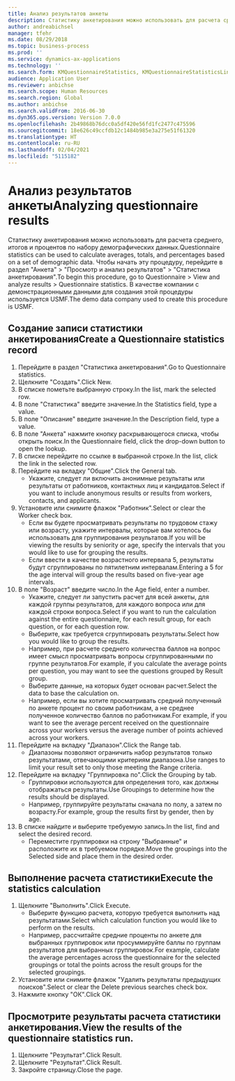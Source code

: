 ```yaml
---
title: Анализ результатов анкеты
description: Статистику анкетирования можно использовать для расчета среднего, итогов и процентов по набору демографических данных.
author: andreabichsel
manager: tfehr
ms.date: 08/29/2018
ms.topic: business-process
ms.prod: ''
ms.service: dynamics-ax-applications
ms.technology: ''
ms.search.form: KMQuestionnaireStatistics, KMQuestionnaireStatisticsLine, HcmLearningWorkspace
audience: Application User
ms.reviewer: anbichse
ms.search.scope: Human Resources
ms.search.region: Global
ms.author: anbichse
ms.search.validFrom: 2016-06-30
ms.dyn365.ops.version: Version 7.0.0
ms.openlocfilehash: 2b49868b76dcc0a5df420e56fd1fc2477c475596
ms.sourcegitcommit: 18e626c49ccfdb12c1484b985e3a275e51f61320
ms.translationtype: HT
ms.contentlocale: ru-RU
ms.lasthandoff: 02/04/2021
ms.locfileid: "5115182"
---
```

# <a name="analyzing-questionnaire-results"></a><span data-ttu-id="cfed1-103">Анализ результатов анкеты</span><span class="sxs-lookup"><span data-stu-id="cfed1-103">Analyzing questionnaire results</span></span>



<span data-ttu-id="cfed1-104">Статистику анкетирования можно использовать для расчета среднего, итогов и процентов по набору демографических данных.</span><span class="sxs-lookup"><span data-stu-id="cfed1-104">Questionnaire statistics can be used to calculate averages, totals, and percentages based on a set of demographic data.</span></span> <span data-ttu-id="cfed1-105">Чтобы начать эту процедуру, перейдите в раздел "Анкета" > "Просмотр и анализ результатов" > "Статистика анкетирования".</span><span class="sxs-lookup"><span data-stu-id="cfed1-105">To begin this procedure, go to Questionnaire > View and analyze results > Questionnaire statistics.</span></span> <span data-ttu-id="cfed1-106">В качестве компании с демонстрационными данными для создания этой процедуры используется USMF.</span><span class="sxs-lookup"><span data-stu-id="cfed1-106">The demo data company used to create this procedure is USMF.</span></span>


## <a name="create-a-questionnaire-statistics-record"></a><span data-ttu-id="cfed1-107">Создание записи статистики анкетирования</span><span class="sxs-lookup"><span data-stu-id="cfed1-107">Create a Questionnaire statistics record</span></span>
1. <span data-ttu-id="cfed1-108">Перейдите в раздел "Статистика анкетирования".</span><span class="sxs-lookup"><span data-stu-id="cfed1-108">Go to Questionnaire statistics.</span></span>
2. <span data-ttu-id="cfed1-109">Щелкните "Создать".</span><span class="sxs-lookup"><span data-stu-id="cfed1-109">Click New.</span></span>
3. <span data-ttu-id="cfed1-110">В списке пометьте выбранную строку.</span><span class="sxs-lookup"><span data-stu-id="cfed1-110">In the list, mark the selected row.</span></span>
4. <span data-ttu-id="cfed1-111">В поле "Статистика" введите значение.</span><span class="sxs-lookup"><span data-stu-id="cfed1-111">In the Statistics field, type a value.</span></span>
5. <span data-ttu-id="cfed1-112">В поле "Описание" введите значение.</span><span class="sxs-lookup"><span data-stu-id="cfed1-112">In the Description field, type a value.</span></span>
6. <span data-ttu-id="cfed1-113">В поле "Анкета" нажмите кнопку раскрывающегося списка, чтобы открыть поиск.</span><span class="sxs-lookup"><span data-stu-id="cfed1-113">In the Questionnaire field, click the drop-down button to open the lookup.</span></span>
7. <span data-ttu-id="cfed1-114">В списке перейдите по ссылке в выбранной строке.</span><span class="sxs-lookup"><span data-stu-id="cfed1-114">In the list, click the link in the selected row.</span></span>
8. <span data-ttu-id="cfed1-115">Перейдите на вкладку "Общие".</span><span class="sxs-lookup"><span data-stu-id="cfed1-115">Click the General tab.</span></span>
    * <span data-ttu-id="cfed1-116">Укажите, следует ли включить анонимные результаты или результаты от работников, контактных лиц и кандидатов.</span><span class="sxs-lookup"><span data-stu-id="cfed1-116">Select if you want to include anonymous results or results from workers, contacts, and applicants.</span></span>  
9. <span data-ttu-id="cfed1-117">Установите или снимите флажок "Работник".</span><span class="sxs-lookup"><span data-stu-id="cfed1-117">Select or clear the Worker check box.</span></span>
    * <span data-ttu-id="cfed1-118">Если вы будете просматривать результаты по трудовом стажу или возрасту, укажите интервалы, которые вам хотелось бы использовать для группирования результатов.</span><span class="sxs-lookup"><span data-stu-id="cfed1-118">If you will be viewing the results by seniority or age, specify the intervals that you would like to use for grouping the results.</span></span>  
    * <span data-ttu-id="cfed1-119">Если ввести в качестве возрастного интервала 5, результаты будут сгруппированы по пятилетним интервалам.</span><span class="sxs-lookup"><span data-stu-id="cfed1-119">Entering a 5 for the age interval will group the results based on five-year age intervals.</span></span>  
10. <span data-ttu-id="cfed1-120">В поле "Возраст" введите число.</span><span class="sxs-lookup"><span data-stu-id="cfed1-120">In the Age field, enter a number.</span></span>
    * <span data-ttu-id="cfed1-121">Укажите, следует ли запустить расчет для всей анкеты, для каждой группы результатов, для каждого вопроса или для каждой строки вопроса.</span><span class="sxs-lookup"><span data-stu-id="cfed1-121">Select if you want to run the calculation against the entire questionnaire, for each result group, for each question, or for each question row.</span></span>  
    * <span data-ttu-id="cfed1-122">Выберите, как требуется сгруппировать результаты.</span><span class="sxs-lookup"><span data-stu-id="cfed1-122">Select how you would like to group the results.</span></span>  
    * <span data-ttu-id="cfed1-123">Например, при расчете среднего количества баллов на вопрос имеет смысл просматривать вопросы сгруппированными по группе результатов.</span><span class="sxs-lookup"><span data-stu-id="cfed1-123">For example, if you calculate the average points per question, you may want to see the questions grouped by Result group.</span></span>  
    * <span data-ttu-id="cfed1-124">Выберите данные, на которых будет основан расчет.</span><span class="sxs-lookup"><span data-stu-id="cfed1-124">Select the data to base the calculation on.</span></span>  
    * <span data-ttu-id="cfed1-125">Например, если вы хотите просматривать средний полученный по анкете процент по своим работникам, а не среднее полученное количество баллов по работникам.</span><span class="sxs-lookup"><span data-stu-id="cfed1-125">For example, if you want to see the average percent received on the questionnaire across your workers versus the average number of points achieved across your workers.</span></span>  
11. <span data-ttu-id="cfed1-126">Перейдите на вкладку "Диапазон".</span><span class="sxs-lookup"><span data-stu-id="cfed1-126">Click the Range tab.</span></span>
    * <span data-ttu-id="cfed1-127">Диапазоны позволяют ограничить набор результатов только результатами, отвечающими критериям диапазона.</span><span class="sxs-lookup"><span data-stu-id="cfed1-127">Use ranges to limit your result set to only those meeting the Range criteria.</span></span>  
12. <span data-ttu-id="cfed1-128">Перейдите на вкладку "Группировка по".</span><span class="sxs-lookup"><span data-stu-id="cfed1-128">Click the Grouping by tab.</span></span>
    * <span data-ttu-id="cfed1-129">Группировки используются для определения того, как должны отображаться результаты.</span><span class="sxs-lookup"><span data-stu-id="cfed1-129">Use Groupings to determine how the results should be displayed.</span></span>  
    * <span data-ttu-id="cfed1-130">Например, группируйте результаты сначала по полу, а затем по возрасту.</span><span class="sxs-lookup"><span data-stu-id="cfed1-130">For example, group the results first by gender, then by age.</span></span>  
13. <span data-ttu-id="cfed1-131">В списке найдите и выберите требуемую запись.</span><span class="sxs-lookup"><span data-stu-id="cfed1-131">In the list, find and select the desired record.</span></span>
    * <span data-ttu-id="cfed1-132">Переместите группировки на строну "Выбранные" и расположите их в требуемом порядке.</span><span class="sxs-lookup"><span data-stu-id="cfed1-132">Move the groupings into the Selected side and place them in the desired order.</span></span>  

## <a name="execute-the-statistics-calculation"></a><span data-ttu-id="cfed1-133">Выполнение расчета статистики</span><span class="sxs-lookup"><span data-stu-id="cfed1-133">Execute the statistics calculation</span></span>
1. <span data-ttu-id="cfed1-134">Щелкните "Выполнить".</span><span class="sxs-lookup"><span data-stu-id="cfed1-134">Click Execute.</span></span>
    * <span data-ttu-id="cfed1-135">Выберите функцию расчета, которую требуется выполнить над результатами.</span><span class="sxs-lookup"><span data-stu-id="cfed1-135">Select which calculation function you would like to perform on the results.</span></span>  
    * <span data-ttu-id="cfed1-136">Например, рассчитайте средние проценты по анкете для выбранных группировок или просуммируйте баллы по группам результатов для выбранных группировок.</span><span class="sxs-lookup"><span data-stu-id="cfed1-136">For example, calculate the average percentages across the questionnaire for the selected groupings or total the points across the result groups for the selected groupings.</span></span>  
2. <span data-ttu-id="cfed1-137">Установите или снимите флажок "Удалить результаты предыдущих поисков".</span><span class="sxs-lookup"><span data-stu-id="cfed1-137">Select or clear the Delete previous searches check box.</span></span>
3. <span data-ttu-id="cfed1-138">Нажмите кнопку "OК".</span><span class="sxs-lookup"><span data-stu-id="cfed1-138">Click OK.</span></span>

## <a name="view-the-results-of-the-questionnaire-statistics-run"></a><span data-ttu-id="cfed1-139">Просмотрите результаты расчета статистики анкетирования.</span><span class="sxs-lookup"><span data-stu-id="cfed1-139">View the results of the questionnaire statistics run.</span></span>
1. <span data-ttu-id="cfed1-140">Щелкните "Результат".</span><span class="sxs-lookup"><span data-stu-id="cfed1-140">Click Result.</span></span>
2. <span data-ttu-id="cfed1-141">Щелкните "Результат".</span><span class="sxs-lookup"><span data-stu-id="cfed1-141">Click Result.</span></span>
3. <span data-ttu-id="cfed1-142">Закройте страницу.</span><span class="sxs-lookup"><span data-stu-id="cfed1-142">Close the page.</span></span>

